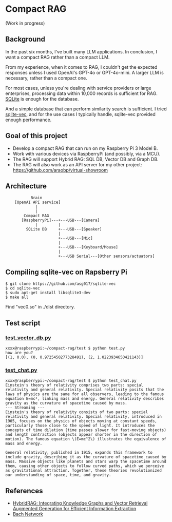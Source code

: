 # Compact RAG

(Work in progress)

## Background

In the past six months, I've built many LLM applications. In conclusion, I want a compact RAG rather than a compact LLM.

From my experience, when it comes to RAG, I couldn't get the expected responses unless I used OpenAI's GPT-4o or GPT-4o-mini. A larger LLM is necessary, rather than a compact one.

For most cases, unless you're dealing with service providers or large enterprises, processing data within 10,000 records is sufficient for RAG. [SQLite](https://www.sqlite.org/) is enough for the database.

And a simple database that can perform similarity search is sufficient. I tried [sqlite-vec](https://github.com/asg017/sqlite-vec), and for the use cases I typically handle, sqlite-vec provided enough performance.

## Goal of this project

- Develop a compact RAG that can run on my Raspberry Pi 3 Model B.
- Work with various devices via RaspberryPi (and possibly, via a MCU).
- The RAG will support Hybrid RAG: SQL DB, Vector DB and Graph DB.
- The RAG will also work as an API server for my other project: https://github.com/araobp/virtual-showroom

## Architecture

```
           Brain
    [OpenAI API service]
             |
             |
        Compact RAG
       [RaspberryPi]---+---USB---[Camera]
             |         |
         SQLite DB     +---USB---[Speaker]
                       |
                       +---USB---[Mic]
                       |
                       +---USB---[Keyboard/Mouse]
                       |
                       +---USB Serial---[Other sensors/actuators]

```

## Compiling sqlite-vec on Rapsberry Pi

```
$ git clone https://github.com/asg017/sqlite-vec
$ cd sqlite-vec
$ sudo apt-get install libsqlite3-dev
$ make all
```

Find "vec0.so" in ./dist directory.

## Test script

### [test_vector_db.py](./test/test_vector_db.py)

```
xxxx@raspberrypi:~/compact-rag/test $ python test.py 
how are you?
[(1, 0.0), (0, 0.9725450277328491), (2, 1.0223934650421143)]
```

### [test_chat.py](./test/test_chat.py)

```
xxxx@raspberrypi:~/compact-rag/test $ python test_chat.py 
Einstein's theory of relativity comprises two parts: special relativity and general relativity. Special relativity posits that the laws of physics are the same for all observers, leading to the famous equation E=mc², linking mass and energy. General relativity describes gravity as the curvature of spacetime caused by mass.
--- Streaming ---
Einstein's theory of relativity consists of two parts: special relativity and general relativity. Special relativity, introduced in 1905, focuses on the physics of objects moving at constant speeds, particularly those close to the speed of light. It introduces the concepts of time dilation (time passes slower for fast-moving objects) and length contraction (objects appear shorter in the direction of motion). The famous equation \(E=mc^2\) illustrates the equivalence of mass and energy.

General relativity, published in 1915, expands this framework to include gravity, describing it as the curvature of spacetime caused by mass. Massive objects like planets and stars warp the spacetime around them, causing other objects to follow curved paths, which we perceive as gravitational attraction. Together, these theories revolutionized our understanding of space, time, and gravity.
```

## References

- [HybridRAG: Integrating Knowledge Graphs and Vector Retrieval Augmented Generation for Efficient Information Extraction](https://arxiv.org/html/2408.04948v1)
- [Bach Network](https://github.com/araobp/bach-network)
